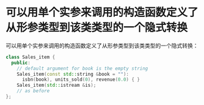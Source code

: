 # 可以用单个实参来调用的构造函数定义了从形参类型到该类类型的一个隐式转换

可以用单个实参来调用的构造函数定义了从形参类型到该类类型的一个隐式转换：

```C++
class Sales_item {
  public:
    // default argument for book is the empty string
    Sales_item(const std::string &book = ""):
      isbn(book), units_sold(0), revenue(0.0) { }
    Sales_item(std::istream &is);
    // as before
};
```